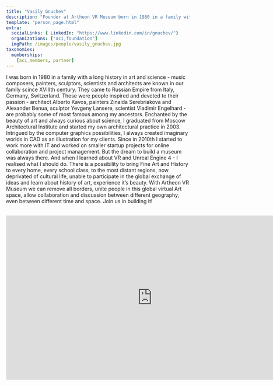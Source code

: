 ```yaml
---
title: "Vasily Gnuchev"
description: "Founder at Artheon VR Museum born in 1980 in a family with a long history in art and science."
template: "person_page.html"
extra:
  socialLinks: { LinkedIn: "https://www.linkedin.com/in/gnuchev/"}
  organizations: ["aci,foundation"]
  imgPath: /images/people/vasily_gnuchev.jpg
taxonomies:
  memberships:
    [aci_members, partner]
---
```


I was born in 1980 in a family with a long history in art and science - music composers, painters, sculptors, scientists and architects are known in our family scince XVIIIth century. They came to Russian Empire from Italy, Germany, Switzerland. These were people inspired and devoted to their passion - architect Alberto Kavos, painters Zinaida Serebriakova and Alexander Benua, sculptor Yevgeny Lansere, scientist Vladimir Engelhard - are probably some of most famous among my ancestors. Enchanted by the beauty of art and always curious about science, I graduated from Moscow Architectural Institute and started my own architectural practice in 2003. Intrigued by the computer graphics possibilities, I always created imaginary worlds in CAD as an illustration for my clients. Since in 2010th I started to work more with IT and worked on smaller startup projects for online collaboration and project management. But the dream to build a museum was always there. And when I learned about VR and Unreal Engine 4 - I realised what I should do. There is a possibility to bring Fine Art and History to every home, every school class, to the most distant regions, now deprivated of cultural life, unable to participate in the global exchange of ideas and learn about history of art, experience it’s beauty. With Artheon VR Museum we can remove all borders, unite people in this global virtual Art space, allow collaboration and discussion between different geography, even between different time and space. Join us in building it!

<BR>
<div class="aspect-w-16 aspect-h-9">
<iframe src="https://player.vimeo.com/video/412681304" width="800" height="450" frameborder="0" allow="autoplay; fullscreen" allowfullscreen></iframe>
</div>
<BR>